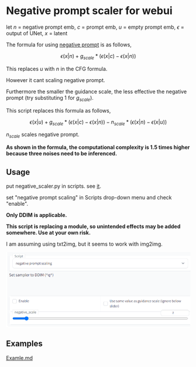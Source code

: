 # Negative prompt scaler for webui

let $n$ = negative prompt emb, $c$ = prompt emb, $u$ = empty prompt emb, $\epsilon$ = output of UNet, $x$ = latent

The formula for using [negative prompt](https://github.com/AUTOMATIC1111/stable-diffusion-webui/wiki/Negative-prompt) is as follows,

$$\epsilon(x|n) + g_{scale} * (\epsilon(x|c) - \epsilon(x|n)) $$

This replaces $u$ with $n$ in the CFG formula.

However it cant scaling negative prompt.

Furthermore the smaller the guidance scale, the less effective the negative prompt (try substituting 1 for $g_{scale}$).

This script replaces this formula as follows,

$$\epsilon(x|u) + g_{scale} * (\epsilon(x|c) - \epsilon(x|n)) - n_{scale} * (\epsilon(x|n) - \epsilon(x|u))$$

$n_{scale}$ scales negative prompt.

**As shown in the formula, the computational complexity is 1.5 times higher because three noises need to be inferenced.**

## Usage

put negative_scaler.py in scripts. see [it](https://github.com/AUTOMATIC1111/stable-diffusion-webui/wiki/Custom-Scripts).

set "negative prompt scaling" in Scripts drop-down menu and check "enable".

**Only DDIM is applicable.**

**This script is replacing a module, so unintended effects may be added somewhere. Use at your own risk.**

I am assuming using txt2img, but it seems to work with img2img.

![ui](https://github.com/laksjdjf/negative_prompt_scaling_for_webui/blob/images/ui.png?raw=true)

## Examples
[Examle.md](https://github.com/laksjdjf/negative_prompt_scaling_for_webui/blob/main/Examle.md)
